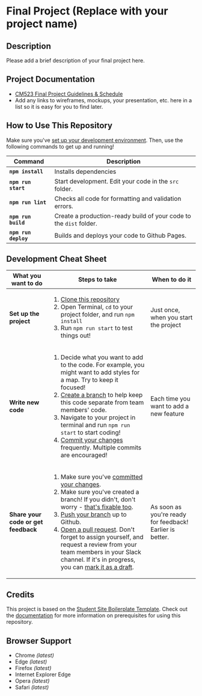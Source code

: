 # Final Project (Replace with your project name)

## Description

Please add a brief description of your final project here.

## Project Documentation

- [CM523 Final Project Guidelines &amp; Schedule](https://docs.google.com/document/d/1gvG9_1XYfp5-BVUgCDL9JDaZ3Acm6hHP7lDF3MqXPzY/edit#heading=h.61wsleacz62i)
- Add any links to wireframes, mockups, your presentation, etc. here in a list so it is easy for you to find later.

## How to Use This Repository

Make sure you've [set up your development environment](https://docs.google.com/document/d/14usTx6c1L1MwSjRvwtk4spz40EDgHV50_53kKAiHzcM/edit?usp=sharing). Then, use the following commands to get up and running!

| Command | Description |
| --- | --- |
| **`npm install`** | Installs dependencies |
| **`npm run start`** | Start development. Edit your code in the `src` folder. |
| **`npm run lint`** | Checks all code for formatting and validation errors. |
| **`npm run build`** | Create a production-ready build of your code to the `dist` folder. |
| **`npm run deploy`** | Builds and deploys your code to Github Pages. |

## Development Cheat Sheet

| What you want to do | Steps to take | When to do it |
| --- | --- | --- |
| **Set up the project** | <ol><li><a href="https://docs.google.com/document/d/14usTx6c1L1MwSjRvwtk4spz40EDgHV50_53kKAiHzcM/edit#heading=h.5klsj6ujitbt">Clone this repository</a></li><li>Open Terminal, `cd` to your project folder, and run `npm install`</li><li>Run `npm run start` to test things out!</li></ol> | Just once, when you start the project |
| **Write new code** | <ol><li>Decide what you want to add to the code. For example, you might want to add styles for a map. Try to keep it focused!</li><li><a href="https://docs.google.com/document/d/14usTx6c1L1MwSjRvwtk4spz40EDgHV50_53kKAiHzcM/edit#heading=h.d45w7bwabc7e">Create a branch</a> to help keep this code separate from team members' code.</li><li>Navigate to your project in terminal and run `npm run start` to start coding!</li><li><a href="https://docs.google.com/document/d/14usTx6c1L1MwSjRvwtk4spz40EDgHV50_53kKAiHzcM/edit#heading=h.wbv8m5wypm86">Commit your changes</a> frequently. Multiple commits are encouraged!</li></ol> | Each time you want to add a new feature |
| **Share your code or get feedback** | <ol><li>Make sure you've <a href="https://docs.google.com/document/d/14usTx6c1L1MwSjRvwtk4spz40EDgHV50_53kKAiHzcM/edit#heading=h.wbv8m5wypm86">committed your changes</a>.</li><li>Make sure you've created a branch! If you didn't, don't worry - <a href="https://docs.google.com/document/d/14usTx6c1L1MwSjRvwtk4spz40EDgHV50_53kKAiHzcM/edit#heading=h.6f5isvs2javn">that's fixable too</a>.</li><li><a href="https://docs.google.com/document/d/14usTx6c1L1MwSjRvwtk4spz40EDgHV50_53kKAiHzcM/edit#heading=h.3lyvv3ixplo8">Push your branch</a> up to Github.</li><li><a href="https://docs.google.com/document/d/14usTx6c1L1MwSjRvwtk4spz40EDgHV50_53kKAiHzcM/edit#heading=h.nhy8yvaw9s6l">Open a pull request</a>. Don't forget to assign yourself, and request a review from your team members in your Slack channel. If it's in progress, you can <a href="https://github.blog/2019-02-14-introducing-draft-pull-requests/">mark it as a draft</a>.</li></ol> | As soon as you're ready for feedback! Earlier is better. |

## Credits

This project is based on the [Student Site Boilerplate Template](https://professorkolodziej.github.io/student-site-boilerplate/). Check out the [documentation](https://github.com/ProfessorKolodziej/student-site-boilerplate/#student-site-boilerplate) for more information on prerequisites for using this repository.

## Browser Support

* Chrome _\(latest\)_
* Edge _\(latest\)_
* Firefox _\(latest\)_
* Internet Explorer Edge
* Opera _\(latest\)_
* Safari _\(latest\)_
